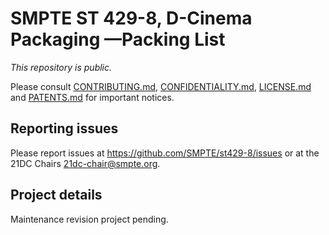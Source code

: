 # SMPTE ST 429-8, D-Cinema Packaging —Packing List

_This repository is public._ 

Please consult [CONTRIBUTING.md](./CONTRIBUTING.md), [CONFIDENTIALITY.md](./CONFIDENTIALITY.md), [LICENSE.md](./LICENSE.md) and [PATENTS.md](./PATENTS.md) for important notices.

## Reporting issues

Please report issues at <https://github.com/SMPTE/st429-8/issues> or at the 21DC Chairs <21dc-chair@smpte.org>.

## Project details

Maintenance revision project pending.
